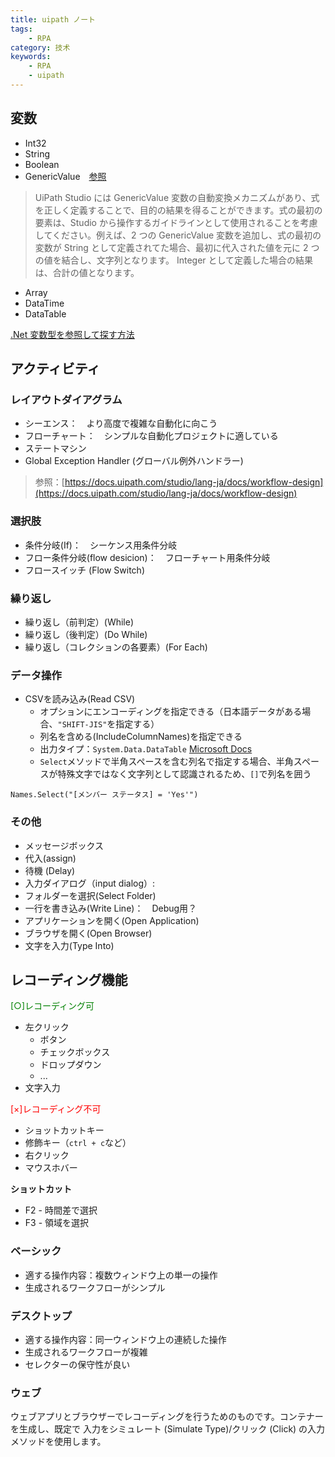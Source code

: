 ```yaml
---
title: uipath ノート
tags:
    - RPA
category: 技术
keywords:
    - RPA
    - uipath
---
```


## 変数

* Int32
* String
* Boolean
* GenericValue　[参照](https://docs.uipath.com/studio/lang-ja/docs/genericvalue-variables)

>UiPath Studio には GenericValue 変数の自動変換メカニズムがあり、式を正しく定義することで、目的の結果を得ることができます。式の最初の要素は、Studio から操作するガイドラインとして使用されることを考慮してください。例えば、2 つの GenericValue 変数を追加し、式の最初の変数が String として定義されてた場合、最初に代入された値を元に 2 つの値を結合し、文字列となります。 Integer として定義した場合の結果は、合計の値となります。

* Array
* DataTime
* DataTable

[.Net 変数型を参照して探す方法](https://docs.uipath.com/studio/lang-ja/docs/managing-variables#section-browsing-for-net-variable-types)

## アクティビティ

### レイアウトダイアグラム

* シーエンス：　より高度で複雑な自動化に向こう
* フローチャート：　シンプルな自動化プロジェクトに適している
* ステートマシン
* Global Exception Handler (グローバル例外ハンドラー)

>参照：[https://docs.uipath.com/studio/lang-ja/docs/workflow-design](https://docs.uipath.com/studio/lang-ja/docs/workflow-design)

### 選択肢

* 条件分岐(If)：　シーケンス用条件分岐
* フロー条件分岐(flow desicion)：　フローチャート用条件分岐
* フロースイッチ (Flow Switch)

### 繰り返し

* 繰り返し（前判定）(While)
* 繰り返し（後判定）(Do While)
* 繰り返し（コレクションの各要素）(For Each)

### データ操作

* CSVを読み込み(Read CSV)
    - オプションにエンコーディングを指定できる（日本語データがある場合、`"SHIFT-JIS"`を指定する）
    - 列名を含める(IncludeColumnNames)を指定できる
    - 出力タイプ：`System.Data.DataTable` [Microsoft Docs](https://docs.microsoft.com/ja-jp/dotnet/api/system.data.datatable?view=netframework-4.8)
    - `Select`メソッドで半角スペースを含む列名で指定する場合、半角スペースが特殊文字ではなく文字列として認識されるため、`[]`で列名を囲う

```
Names.Select("[メンバー ステータス] = 'Yes'")
```

### その他

* メッセージボックス
* 代入(assign)
* 待機 (Delay)
* 入力ダイアログ（input dialog）:
* フォルダーを選択(Select Folder)
* 一行を書き込み(Write Line)：　Debug用？
* アプリケーションを開く(Open Application)
* ブラウザを開く(Open Browser)
* 文字を入力(Type Into)

## レコーディング機能

<span style="color: green">\[○\]レコーディング可</span>
* 左クリック
    - ボタン
    - チェックボックス
    - ドロップダウン
    - ...
* 文字入力

<span style="color: red">\[×\]レコーディング不可</span>
* ショットカットキー
* 修飾キー（`ctrl + c`など）
* 右クリック
* マウスホバー

**ショットカット**
* F2 - 時間差で選択
* F3 - 領域を選択

### ベーシック

* 適する操作内容：複数ウィンドウ上の単一の操作
* 生成されるワークフローがシンプル

### デスクトップ

* 適する操作内容：同一ウィンドウ上の連続した操作
* 生成されるワークフローが複雑
* セレクターの保守性が良い

### ウェブ

ウェブアプリとブラウザーでレコーディングを行うためのものです。コンテナーを生成し、既定で 入力をシミュレート (Simulate Type)/クリック (Click) の入力メソッドを使用します。
